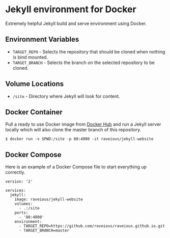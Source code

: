 # Jekyll environment for Docker

Extremely helpful Jekyll build and serve environment using Docker.

## Environment Variables

- `TARGET_REPO` - Selects the repository that should be cloned when nothing is bind mounted.
- `TARGET_BRANCH` - Selects the branch on the selected repository to be cloned.

## Volume Locations

- `/site` - Directory where Jekyll will look for content.

## Docker Container

Pull a ready to use Docker image from [Docker Hub](https://hub.docker.com/r/raveious/jekyll-website) and run a Jekyll server locally which will also clone the master branch of this repository.
```
$ docker run -v $PWD:/site -p 80:4000 -it raveious/jekyll-website
```

## Docker Compose

Here is an example of a Docker Compose file to start everything up correctly.
```
version: '2'

services:
  jekyll:
    image: raveious/jekyll-website
    volumes:
      - .:/site
    ports:
      - '80:4000'
    environment:
      - TARGET_REPO=https://github.com/raveious/raveious.github.io.git
      - TARGET_BRANCH=master
```

